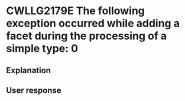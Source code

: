 # CWLLG2179E The following exception occurred while adding a facet during the processing of a simple type: 0

## Explanation

## User response